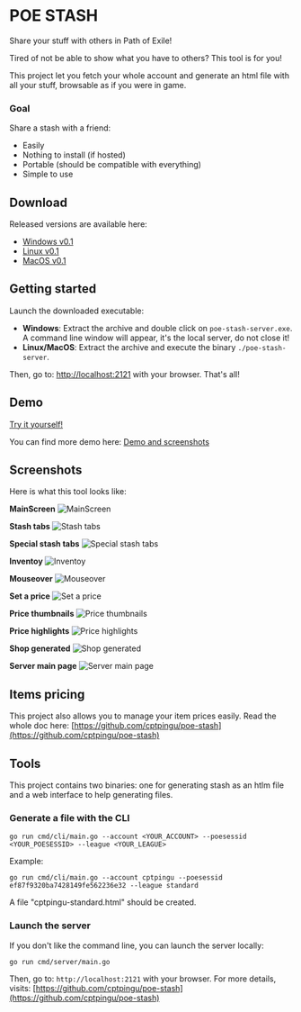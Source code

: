 # POE STASH

Share your stuff with others in Path of Exile!

Tired of not be able to show what you have to others?
This tool is for you!

This project let you fetch your whole account and generate an html
file with all your stuff, browsable as if you were in game.

### Goal

Share a stash with a friend:
  * Easily
  * Nothing to install (if hosted)
  * Portable (should be compatible with everything)
  * Simple to use

## Download

Released versions are available here:
  * [Windows v0.1](https://github.com/cptpingu/poe-stash/releases/download/v0.1/poe-stash-windows-amd64.zip)
  * [Linux v0.1](https://github.com/cptpingu/poe-stash/releases/download/v0.1/poe-stash-linux-x86_64.tar.gz)
  * [MacOS v0.1](https://github.com/cptpingu/poe-stash/releases/download/v0.1/poe-stash-darwin-x86_64.tar.gz)

## Getting started

Launch the downloaded executable:
  * **Windows**: Extract the archive and double click on `poe-stash-server.exe`.
    A command line window will appear, it's the local server, do not close it!
  * **Linux/MacOS**: Extract the archive and execute the binary `./poe-stash-server`.

Then, go to: [http://localhost:2121](http://localhost:2121) with your browser. That's all!

## Demo

[Try it yourself!](http://0217021.free.fr/poe-stash/demo/cptpingu-standard.html)

You can find more demo here: [Demo and screenshots](http://0217021.free.fr/poe-stash)

## Screenshots

Here is what this tool looks like:

**MainScreen**
![MainScreen](http://0217021.free.fr/poe-stash/screenshots/MainScreen.png)

**Stash tabs**
![Stash tabs](http://0217021.free.fr/poe-stash/screenshots/Stash%20tabs.png)

**Special stash tabs**
![Special stash tabs](http://0217021.free.fr/poe-stash/screenshots/Special%20stash%20tabs.png)

**Inventoy**
![Inventoy](http://0217021.free.fr/poe-stash/screenshots/Inventoy.png)

**Mouseover**
![Mouseover](http://0217021.free.fr/poe-stash/screenshots/Mouseover.png)

**Set a price**
![Set a price](http://0217021.free.fr/poe-stash/screenshots/Set%20a%20price.png)

**Price thumbnails**
![Price thumbnails](http://0217021.free.fr/poe-stash/screenshots/Price%20thumbnails.png)

**Price highlights**
![Price highlights](http://0217021.free.fr/poe-stash/screenshots/Price%20highlights.png)

**Shop generated**
![Shop generated](http://0217021.free.fr/poe-stash/screenshots/Shop%20generated.png)

**Server main page**
![Server main page](http://0217021.free.fr/poe-stash/screenshots/Server%20main%20page.png)

## Items pricing

This project also allows you to manage your item prices easily.
Read the whole doc here: [https://github.com/cptpingu/poe-stash](https://github.com/cptpingu/poe-stash)

## Tools

This project contains two binaries: one for generating stash as an htlm
file and a web interface to help generating files.

### Generate a file with the CLI
```
go run cmd/cli/main.go --account <YOUR_ACCOUNT> --poesessid <YOUR_POESESSID> --league <YOUR_LEAGUE>
```
Example:
```
go run cmd/cli/main.go --account cptpingu --poesessid ef87f9320ba7428149fe562236e32 --league standard
```
A file "cptpingu-standard.html" should be created.

### Launch the server

If you don't like the command line, you can launch the server locally:
```
go run cmd/server/main.go
```

Then, go to: `http://localhost:2121` with your browser.
For more details, visits: [https://github.com/cptpingu/poe-stash](https://github.com/cptpingu/poe-stash)